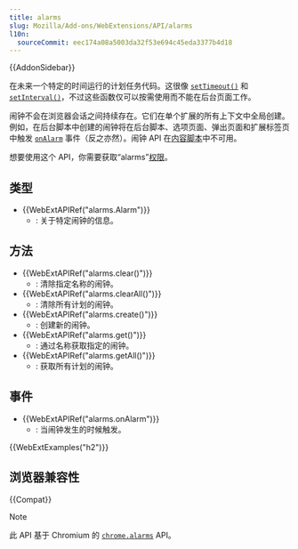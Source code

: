 ```yaml
---
title: alarms
slug: Mozilla/Add-ons/WebExtensions/API/alarms
l10n:
  sourceCommit: eec174a08a5003da32f53e694c45eda3377b4d18
---
```


{{AddonSidebar}}

在未来一个特定的时间运行的计划任务代码。这很像 [`setTimeout()`](/zh-CN/docs/Web/API/WindowTimers/setTimeout) 和 [`setInterval()`](/zh-CN/docs/Web/API/WindowTimers/setInterval)，不过这些函数仅可以按需使用而不能在后台页面工作。

闹钟不会在浏览器会话之间持续存在。它们在单个扩展的所有上下文中全局创建。例如，在后台脚本中创建的闹钟将在后台脚本、选项页面、弹出页面和扩展标签页中触发 [`onAlarm`](/zh-CN/docs/Mozilla/Add-ons/WebExtensions/API/alarms/onAlarm) 事件（反之亦然）。闹钟 API 在[内容脚本](/zh-CN/docs/Mozilla/Add-ons/WebExtensions/Content_scripts#webextension_apis)中不可用。

想要使用这个 API，你需要获取“alarms”[权限](/zh-CN/docs/Mozilla/Add-ons/WebExtensions/manifest.json/permissions)。

## 类型

- {{WebExtAPIRef("alarms.Alarm")}}
  - : 关于特定闹钟的信息。

## 方法

- {{WebExtAPIRef("alarms.clear()")}}
  - : 清除指定名称的闹钟。
- {{WebExtAPIRef("alarms.clearAll()")}}
  - : 清除所有计划的闹钟。
- {{WebExtAPIRef("alarms.create()")}}
  - : 创建新的闹钟。
- {{WebExtAPIRef("alarms.get()")}}
  - : 通过名称获取指定的闹钟。
- {{WebExtAPIRef("alarms.getAll()")}}
  - : 获取所有计划的闹钟。

## 事件

- {{WebExtAPIRef("alarms.onAlarm")}}
  - : 当闹钟发生的时候触发。

{{WebExtExamples("h2")}}

## 浏览器兼容性

{{Compat}}

> [!NOTE]
> 此 API 基于 Chromium 的 [`chrome.alarms`](https://developer.chrome.google.cn/docs/extensions/reference/api/alarms) API。
